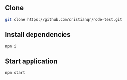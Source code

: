 ## Clone

```bash
git clone https://github.com/cristianqr/node-test.git
```
## Install dependencies
```bash
npm i
```

## Start application
```bash
npm start
```